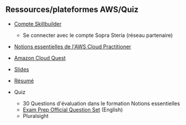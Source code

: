 
## Ressources/plateformes AWS/Quiz

- [Compte Skillbuilder](https://explore.skillbuilder.aws/learn/signin)
   - Se connecter avec le compte Sopra Steria (réseau partenaire)

- [Notions essentielles de l'AWS Cloud Practitioner](https://explore.skillbuilder.aws/learn/course/internal/view/elearning/1650/Notions-essentielles-de-l'AWS-Cloud-Practitioner-Fran%C3%A7ais-%7C-AWS-Cloud-Practitioner-Essentials-French-)

- [Amazon Cloud Quest](https://explore.skillbuilder.aws/learn/course/external/view/elearning/11458/aws-cloud-quest-cloud-practitioner)

- [Slides](aaaaaa)

- [Résumé](https://explore.skillbuilder.aws/learn/course/external/view/elearning/18558/Cours-de-pr%C3%A9paration-aux-examens-standard%C2%A0%3A-AWS-Certified-Cloud-Practitioner-CLF-C02-Fran%C3%A7ais-%7C-Exam-Prep-Standard-Course%3A-AWS-Certified-Cloud-Practitioner-CLF-C02-French-)
- Quiz
   - 30 Questions d'évaluation dans le formation Notions essentielles 
   - [Exam Prep Official Question Set](https://explore.skillbuilder.aws/learn/course/14050/exam-prep-official-question-set-aws-certified-cloud-practitioner-clf-c02-english) (English)
   - Pluralsight